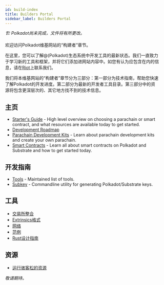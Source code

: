 ```yaml
---
id: build-index
title: Builders Portal
sidebar_label: Builders Portal
---
```


_🏗️ Polkadot尚未完成，文件将有所更改。_

欢迎访问Polkadot维基网站的“构建者”章节。

在这里，您可以了解@(Polkadot)生态系统中开发工具的最新状态。我们一直致力于学习新的工具和框架，并将它们添加进网站内容中。如您有认为应包含在内的信息，请在[Riot](https://riot.im/app/#/room/#polkadot-watercooler:matrix.org)上联系我们。

我们将本维基网站的“构建者”章节分为三部分：第一部分为技术指南，帮助您快速了解Polkadot的开发进度。第二部分为最新的开发者工具目录。第三部分中的资源将包含更深层次的、其它地方找不到的技术信息。

## 主页

- [Starter's Guide](build-build-with-polkadot) - High level overview on choosing a parachain or smart contract, and what resources are available today to get started.
- [Development Roadmap](build-dev-roadmap)
- [Parachain Development Kits](build-pdk) - Learn about parachain development kits and create your own parachain.
- [Smart Contracts](build-smart-contracts) - Learn all about smart contracts on Polkadot and Substrate and how to get started today.

## 开发指南

- [Tools](build-tools-index) - Maintained list of tools.
- [Subkey](build-tools-subkey) - Commandline utility for generating Polkadot/Substrate keys.

## 工具

- [交易所整合](build-exchange-integration)
- [Extrinsics格式](build-extrinsic-format)
- [网络](build-networks)
- [范例](build-examples-index)
- [Rust设计指南](build-rust-style-guide)

## 资源

- [运行骇客松的资源](build-hackathon)

_敬请期待。_
